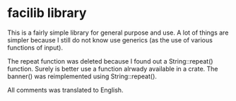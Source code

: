 # facilib library

This is a fairly simple library for general purpose and use. A lot of things are simpler because I still do not know use generics (as the use of various functions of input).

The repeat function was deleted because I found out a String::repeat() function. Surely is better use a function alrwady available in a crate. The banner() was reimplemented using String::repeat().

All comments was translated to English.

